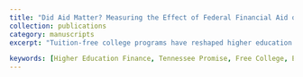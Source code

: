```yaml
---
title: "Did Aid Matter? Measuring the Effect of Federal Financial Aid on College Market Outcomes"
collection: publications
category: manuscripts
excerpt: "Tuition-free college programs have reshaped higher education by influencing enrollment decisions and institutional pricing strategies. This study examines the Tennessee Promise program’s effects on student enrollment and tuition-related outcomes. The results suggest that full-time first-time enrollment at two-year public institutions increased by at least **42%**, with particularly strong gains among **Black and Hispanic** students. In contrast, public four-year institutions experienced a **2–3%** decline in enrollment, indicating a potential reallocation of students from four-year to two-year colleges. In response to shifting student demand, **net price** at two-year institutions rose by approximately **$100–$200** per student, and **out-of-state tuition** increased by nearly **$850**. Four-year institutions also appear to have reduced **institutional aid** by **$200–$300** per student. These findings highlight how tuition-free college programs may influence **enrollment distribution**, **financial aid strategies**, and **institutional pricing**, offering insight into the broader implications of aid policy design."

keywords: [Higher Education Finance, Tennessee Promise, Free College, Enrollment Substitution, Institutional Pricing]
---
```

